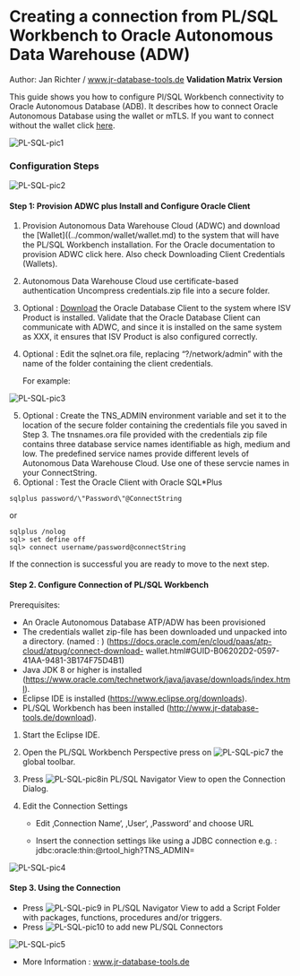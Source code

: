 # **Creating a connection from** **PL/SQL Workbench** **to Oracle Autonomous Data Warehouse (ADW)**

Author: Jan Richter / www.jr-database-tools.de **Validation Matrix Version**

This guide shows you how to configure Pl/SQL Workbench connectivity to Oracle Autonomous Database (ADB). It describes how to connect Oracle Autonomous Database using the wallet or mTLS.  If you want to connect without the wallet click [here](https://oracle-samples.github.io/adb-connectors/common/tls-no-wallet/workshops/freetier/).

![PL-SQL-pic1](/Users/kirkgustafson/Documents/GitHub/adb-connectors-1/PL-SQL-Workbench/images/PL-SQL-pic1.png)

### **Configuration Steps**

![PL-SQL-pic2](/Users/kirkgustafson/Documents/GitHub/adb-connectors-1/PL-SQL-Workbench/images/PL-SQL-pic2.png)



#### **Step 1:** Provision ADWC plus Install and Configure Oracle Client

1. Provision Autonomous Data Warehouse Cloud (ADWC) and download the [Wallet]((../common/wallet/wallet.md) to the system that will have the PL/SQL Workbench installation. For the Oracle documentation to provision ADWC click here. Also check Downloading Client Credentials (Wallets).

2. Autonomous Data Warehouse Cloud use certificate-based authentication Uncompress credentials.zip file into a secure folder.

3. Optional : [Download](../common/instant-client/instant-client-Windows-64.md) the Oracle Database Client to the system where ISV Product is installed. Validate that the Oracle Database Client can communicate with ADWC, and since it is installed on the same system as XXX, it ensures that ISV Product is also configured correctly.

4. Optional : Edit the sqlnet.ora file, replacing “?/network/admin” with the name of the folder containing the client credentials.

   For example:

![PL-SQL-pic3](/Users/kirkgustafson/Documents/GitHub/adb-connectors-1/PL-SQL-Workbench/images/PL-SQL-pic3.png)

5. Optional : Create the TNS_ADMIN environment variable and set it to the location of the secure folder containing the credentials file you saved in Step 3. The tnsnames.ora file provided with the credentials zip file contains three database service names identifiable as high, medium and low. The predefined service names provide different levels of Autonomous Data Warehouse Cloud. Use one of these servcie names in your ConnectString. 
6. Optional : Test the Oracle Client with Oracle SQL*Plus

```
sqlplus password/\"Password\"@ConnectString
```

or

```
sqlplus /nolog
sql> set define off
sql> connect username/password@connectString
```

If the connection is successful you are ready to move to the next step.



#### Step 2. Configure Connection of **PL/SQL Workbench**

Prerequisites:

- An Oracle Autonomous Database ATP/ADW has been provisioned
- The credentials wallet zip-file has been downloaded und unpacked into a directory.
   (named : <wallet-dir>) (https://docs.oracle.com/en/cloud/paas/atp-cloud/atpug/connect-download- wallet.html#GUID-B06202D2-0597-41AA-9481-3B174F75D4B1)
- Java JDK 8 or higher is installed (https://www.oracle.com/technetwork/java/javase/downloads/index.html).
- Eclipse IDE is installed (https://www.eclipse.org/downloads).
- PL/SQL Workbench has been installed (http://www.jr-database-tools.de/download).

1. Start the Eclipse IDE.

2. Open the PL/SQL Workbench Perspective press on ![PL-SQL-pic7](/Users/kirkgustafson/Documents/GitHub/adb-connectors-1/PL-SQL-Workbench/images/PL-SQL-pic7.png)  the global toolbar. 

3. Press ![PL-SQL-pic8](/Users/kirkgustafson/Documents/GitHub/adb-connectors-1/PL-SQL-Workbench/images/PL-SQL-pic8.png)in PL/SQL Navigator View to open the Connection Dialog.

4. Edit the Connection Settings

   - Edit ‚Connection Name‘, ‚User‘, ‚Password‘ and choose URL

   - Insert the connection settings like using a JDBC connection
      e.g. : jdbc:oracle:thin:@rtool_high?TNS_ADMIN=<wallet-dir>

![PL-SQL-pic4](/Users/kirkgustafson/Documents/GitHub/adb-connectors-1/PL-SQL-Workbench/images/PL-SQL-pic4.png)

#### Step 3. Using the Connection

- Press ![PL-SQL-pic9](/Users/kirkgustafson/Documents/GitHub/adb-connectors-1/PL-SQL-Workbench/images/PL-SQL-pic9.png) in PL/SQL Navigator View to add a Script Folder with packages, functions, procedures and/or triggers.
- Press ![PL-SQL-pic10](/Users/kirkgustafson/Documents/GitHub/adb-connectors-1/PL-SQL-Workbench/images/PL-SQL-pic10.png) to add new PL/SQL Connectors

![PL-SQL-pic5](/Users/kirkgustafson/Documents/GitHub/adb-connectors-1/PL-SQL-Workbench/images/PL-SQL-pic5.png)

- More Information : www.jr-database-tools.de